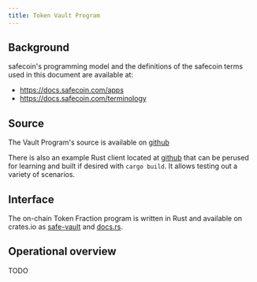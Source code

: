 ```yaml
---
title: Token Vault Program
---
```


## Background

safecoin's programming model and the definitions of the safecoin terms used in this
document are available at:

- https://docs.safecoin.com/apps
- https://docs.safecoin.com/terminology

## Source

The Vault Program's source is available on
[github](https://github.com/metaplex-foundation/metaplex)

There is also an example Rust client located at
[github](https://github.com/metaplex-foundation/metaplex/tree/master/token_vault/test/src/main.rs)
that can be perused for learning and built if desired with `cargo build`. It allows testing out a variety of scenarios.

## Interface

The on-chain Token Fraction program is written in Rust and available on crates.io as
[safe-vault](https://crates.io/crates/metaplex-token-vault) and
[docs.rs](https://docs.rs/metaplex-token-vault).

## Operational overview

TODO
